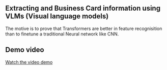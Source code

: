## Extracting and Business Card information using VLMs (Visual language models)

The motive is to prove that Transformers are better in feature recognisition than to finetune a traditional Neural network like CNN.

## Demo video

[Watch the video demo](./Business-card-info-extraction/Card_detection_final.mp4)

